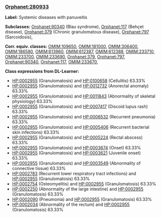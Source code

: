 
### [Orphanet:280933](http://www.orpha.net/ORDO/Orphanet_280933)
**Label:** Systemic diseases with panuveitis

**Subclasses:** [Orphanet:90340](http://www.orpha.net/ORDO/Orphanet_90340) (Blau syndrome), [Orphanet:117](http://www.orpha.net/ORDO/Orphanet_117) (Behçet disease), [Orphanet:379](http://www.orpha.net/ORDO/Orphanet_379) (Chronic granulomatous disease), [Orphanet:797](http://www.orpha.net/ORDO/Orphanet_797) (Sarcoidosis), 

**Corr. equiv. classes:** [OMIM:109650](http://purl.obolibrary.org/obo/OMIM_109650), [OMIM:181000](http://purl.obolibrary.org/obo/OMIM_181000), [OMIM:306400](http://purl.obolibrary.org/obo/OMIM_306400), [OMIM:186580](http://purl.obolibrary.org/obo/OMIM_186580), [OMIM:613960](http://purl.obolibrary.org/obo/OMIM_613960), [OMIM:612387](http://purl.obolibrary.org/obo/OMIM_612387), [OMIM:612388](http://purl.obolibrary.org/obo/OMIM_612388), [OMIM:233710](http://purl.obolibrary.org/obo/OMIM_233710), [OMIM:233700](http://purl.obolibrary.org/obo/OMIM_233700), [OMIM:233690](http://purl.obolibrary.org/obo/OMIM_233690), [Orphanet:379](http://www.orpha.net/ORDO/Orphanet_379), [Orphanet:797](http://www.orpha.net/ORDO/Orphanet_797), [Orphanet:90340](http://www.orpha.net/ORDO/Orphanet_90340), [Orphanet:117](http://www.orpha.net/ORDO/Orphanet_117), [OMIM:233670](http://purl.obolibrary.org/obo/OMIM_233670), 

**Class expressions from DL-Learner:**

- [HP:0002955](http://purl.obolibrary.org/obo/HP_0002955) (Granulomatosis) and [HP:0100658](http://purl.obolibrary.org/obo/HP_0100658) (Cellulitis) 63.33%
- [HP:0002955](http://purl.obolibrary.org/obo/HP_0002955) (Granulomatosis) and [HP:0012732](http://purl.obolibrary.org/obo/HP_0012732) (Anorectal anomaly) 63.33%
- [HP:0002955](http://purl.obolibrary.org/obo/HP_0002955) (Granulomatosis) and [HP:0011843](http://purl.obolibrary.org/obo/HP_0011843) (Abnormality of skeletal physiology) 63.33%
- [HP:0002955](http://purl.obolibrary.org/obo/HP_0002955) (Granulomatosis) and [HP:0007417](http://purl.obolibrary.org/obo/HP_0007417) (Discoid lupus rash) 63.33%
- [HP:0002955](http://purl.obolibrary.org/obo/HP_0002955) (Granulomatosis) and [HP:0006532](http://purl.obolibrary.org/obo/HP_0006532) (Recurrent pneumonia) 63.33%
- [HP:0002955](http://purl.obolibrary.org/obo/HP_0002955) (Granulomatosis) and [HP:0005406](http://purl.obolibrary.org/obo/HP_0005406) (Recurrent bacterial skin infections) 63.33%
- [HP:0002955](http://purl.obolibrary.org/obo/HP_0002955) (Granulomatosis) and [HP:0005224](http://purl.obolibrary.org/obo/HP_0005224) (Rectal abscess) 63.33%
- [HP:0002955](http://purl.obolibrary.org/obo/HP_0002955) (Granulomatosis) and [HP:0003674](http://purl.obolibrary.org/obo/HP_0003674) (Onset) 63.33%
- [HP:0002955](http://purl.obolibrary.org/obo/HP_0002955) (Granulomatosis) and [HP:0003621](http://purl.obolibrary.org/obo/HP_0003621) (Juvenile onset) 63.33%
- [HP:0002955](http://purl.obolibrary.org/obo/HP_0002955) (Granulomatosis) and [HP:0003549](http://purl.obolibrary.org/obo/HP_0003549) (Abnormality of connective tissue) 63.33%
- [HP:0002783](http://purl.obolibrary.org/obo/HP_0002783) (Recurrent lower respiratory tract infections) and [HP:0002955](http://purl.obolibrary.org/obo/HP_0002955) (Granulomatosis) 63.33%
- [HP:0002754](http://purl.obolibrary.org/obo/HP_0002754) (Osteomyelitis) and [HP:0002955](http://purl.obolibrary.org/obo/HP_0002955) (Granulomatosis) 63.33%
- [HP:0002250](http://purl.obolibrary.org/obo/HP_0002250) (Abnormality of the large intestine) and [HP:0002955](http://purl.obolibrary.org/obo/HP_0002955) (Granulomatosis) 63.33%
- [HP:0002090](http://purl.obolibrary.org/obo/HP_0002090) (Pneumonia) and [HP:0002955](http://purl.obolibrary.org/obo/HP_0002955) (Granulomatosis) 63.33%
- [HP:0002034](http://purl.obolibrary.org/obo/HP_0002034) (Abnormality of the rectum) and [HP:0002955](http://purl.obolibrary.org/obo/HP_0002955) (Granulomatosis) 63.33%


